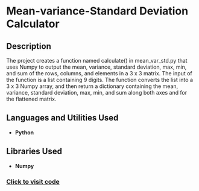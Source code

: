 <h1>Mean-variance-Standard Deviation Calculator</h1>




<h2>Description</h2>
The project creates a function named calculate() in mean_var_std.py that uses Numpy to output the mean, variance, standard deviation, max, min, and sum of the rows, columns, and elements in a 3 x 3 matrix.
The input of the function is a list containing 9 digits. The function converts the list into a 3 x 3 Numpy array, and then return a dictionary containing the mean, variance, standard deviation, max, min, and sum along both axes and for the flattened matrix.
<br />


<h2>Languages and Utilities Used</h2>

- <b>Python</b> 
  

<h2>Libraries Used </h2>

- <b>Numpy</b>

 ### [Click to visit code](https://freecodecam-boilerplate-ouu0wbyezl4.ws-eu110.gitpod.io/)


<!--
 ```diff
- text in red
+ text in green
! text in orange
# text in gray
@@ text in purple (and bold)@@
```
--!>
